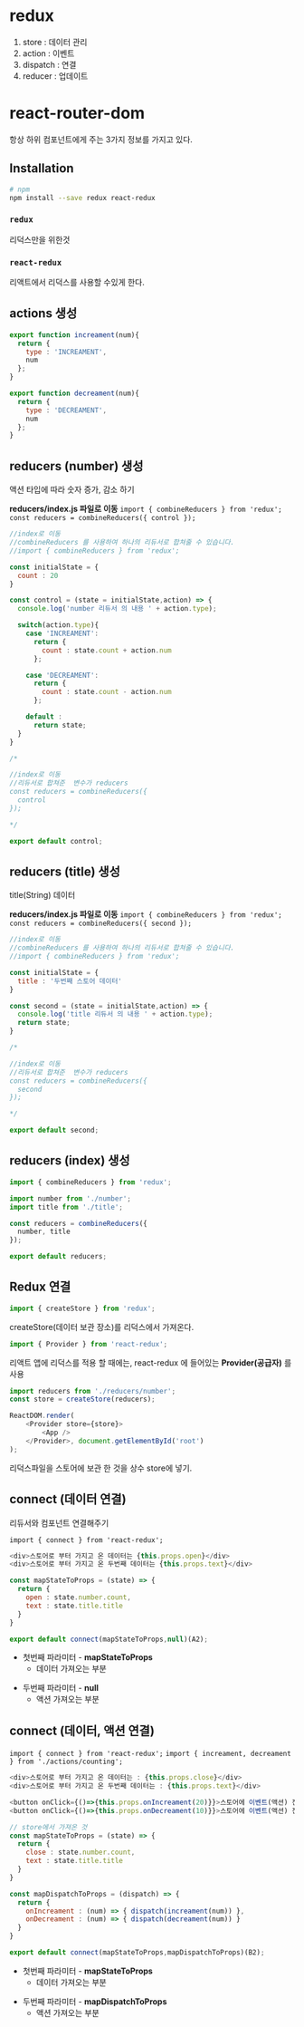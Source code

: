 # redux

1. store : 데이터 관리
2. action : 이벤트
3. dispatch : 연결
4. reducer : 업데이트

# react-router-dom

항상 하위 컴포넌트에게 주는 3가지 정보를 가지고 있다.


## Installation

```sh
# npm
npm install --save redux react-redux
```

### `redux`
리덕스만을 위한것

### `react-redux`

리액트에서 리덕스를 사용할 수있게 한다.

## actions 생성

```javascript
export function increament(num){
  return {
    type : 'INCREAMENT',
    num
  };
}

export function decreament(num){
  return {
    type : 'DECREAMENT',
    num
  };
}

```


## reducers (number) 생성

액션 타입에 따라 숫자 증가, 감소 하기

**reducers/index.js 파일로 이동**
`import { combineReducers } from 'redux';`
`
const reducers = combineReducers({
  control
});
`


```javascript
//index로 이동
//combineReducers 를 사용하여 하나의 리듀서로 합쳐줄 수 있습니다. 			
//import { combineReducers } from 'redux';		 

const initialState = {
  count : 20
}

const control = (state = initialState,action) => {
  console.log('number 리듀서 의 내용 ' + action.type);

  switch(action.type){
    case 'INCREAMENT':
      return {
        count : state.count + action.num
      };

    case 'DECREAMENT':
      return {
        count : state.count - action.num
      };

    default :
      return state;
  }
}

/*

//index로 이동
//리듀서로 합쳐준  변수가 reducers
const reducers = combineReducers({
  control
});

*/

export default control;
```

## reducers (title) 생성

title(String) 데이터 

**reducers/index.js 파일로 이동**
`import { combineReducers } from 'redux';`
`
const reducers = combineReducers({
  second
});
`

```javascript
//index로 이동
//combineReducers 를 사용하여 하나의 리듀서로 합쳐줄 수 있습니다. 			
//import { combineReducers } from 'redux';

const initialState = {
  title : '두번째 스토어 데이터'
}

const second = (state = initialState,action) => {
  console.log('title 리듀서 의 내용 ' + action.type);
  return state;
}

/*

//index로 이동
//리듀서로 합쳐준  변수가 reducers
const reducers = combineReducers({
  second
});

*/

export default second;
```

## reducers (index) 생성

```javascript
import { combineReducers } from 'redux';

import number from './number';
import title from './title';

const reducers = combineReducers({
  number, title
});

export default reducers;
```

## Redux 연결

```javascript
import { createStore } from 'redux';
```

createStore(데이터 보관 장소)를 리덕스에서 가져온다.


```javascript
import { Provider } from 'react-redux';
```

리액트 앱에 리덕스를 적용 할 때에는, react-redux 에 들어있는 **Provider(공급자)** 를 사용


```javascript
import reducers from './reducers/number';
const store = createStore(reducers);

ReactDOM.render(
	<Provider store={store}>
		<App />
	</Provider>, document.getElementById('root')
);
```

리덕스파일을 스토어에 보관 한 것을 상수 store에 넣기.

## connect (데이터 연결)

리듀서와 컴포넌트 연결해주기

`import { connect } from 'react-redux';`

```javascript
<div>스토어로 부터 가지고 온 데이터는 {this.props.open}</div>
<div>스토어로 부터 가지고 온 두번째 데이터는 {this.props.text}</div>
```

```javascript
const mapStateToProps = (state) => {
  return {
    open : state.number.count,
    text : state.title.title
  }
}			
```					

```javascript			
export default connect(mapStateToProps,null)(A2);
```
* 첫번째 파라미터 - **mapStateToProps**
  * 데이터 가져오는 부분
+ 두번째 파라미터 - **null**
  + 액션 가져오는 부분

## connect (데이터, 액션 연결)

`import { connect } from 'react-redux';`
`import { increament, decreament } from './actions/counting';`

```javascript
<div>스토어로 부터 가지고 온 데이터는 : {this.props.close}</div>
<div>스토어로 부터 가지고 온 두번째 데이터는 : {this.props.text}</div>

<button onClick={()=>{this.props.onIncreament(20)}}>스토어에 이벤트(액션) 전달하기</button>
<button onClick={()=>{this.props.onDecreament(10)}}>스토어에 이벤트(액션) 전달하기</button>
````

```javascript
// store에서 가져온 것
const mapStateToProps = (state) => {		
  return {
    close : state.number.count,
    text : state.title.title
  }
}

const mapDispatchToProps = (dispatch) => {
  return {
    onIncreament : (num) => { dispatch(increament(num)) },
    onDecreament : (num) => { dispatch(decreament(num)) }
  }
}
```

```javascript
export default connect(mapStateToProps,mapDispatchToProps)(B2);
```

* 첫번째 파라미터 - **mapStateToProps**
  * 데이터 가져오는 부분
+ 두번째 파라미터 - **mapDispatchToProps**
  + 액션 가져오는 부분
